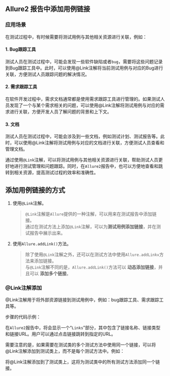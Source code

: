 
## Allure2 报告中添加用例链接

### 应用场景

在测试过程中，有时候需要将测试用例与其他相关资源进行关联，例如：

#### 1. Bug跟踪工具

测试人员在测试过程中，可能会发现一些软件缺陷或者`bug`，需要将这些问题记录到Bug跟踪工具中。此时，可以使用@Link注解将当前测试用例与对应的Bug进行关联，方便测试人员跟踪问题的解决情况。

#### 2. 需求跟踪工具

在软件开发过程中，需求文档通常都是使用需求跟踪工具进行管理的。如果测试人员发现了一个与某个需求相关的问题，可以使用@Link注解将测试用例与对应的需求进行关联，方便开发人员了解问题的背景和上下文。

#### 3. 文档

测试人员在测试过程中，可能会涉及到一些文档，例如测试计划、测试报告等。此时，可以使用@Link注解将测试用例与对应的文档进行关联，方便测试人员查看和管理文档。

通过使用`@Link`注解，可以将测试用例与其他相关资源进行关联，帮助测试人员更好地进行测试管理和问题跟踪。同时，在`Allure2`报告中，也可以方便地查看和跳转到相关资源，提高测试过程的效率和准确性。


## 添加用例链接的方式

1. 使用`@Link`注解。
    >`@Link`注解是`Allure`提供的一种注解，可以用来在测试报告中添加链接。<br>通过在测试方法上添加`@Link`注解，可以为**测试用例添加链接**，并在测试报告中展示出来。

2. 使用`Allure.addLink()`方法。
    >除了使用`@Link`注解之外，还可以在测试方法中使用`Allure.addLinkv`方法来添加链接。<br>与`@Link`注解不同的是，`Allure.addLink()`方法可以 **动态添加链接**，并且可以 **添加多个链接**。

### @Link注解添加

@Link注解用于将外部资源链接到测试用例中，例如：bug跟踪工具、需求跟踪工具等。

步骤的代码示例：



在`Allure2`报告中，将会显示一个“`Links`”部分，其中包含了链接名称、链接类型和链接URL。用户可以通过点击链接跳转到指定的URL。

需要注意的是，如果需要在测试类的多个测试方法中使用同一个链接，可以将@Link注解添加到测试类上，而不是每个测试方法中。例如：




将@Link注解添加到了测试类上，这将为测试类中的所有测试方法添加同一个链接。

